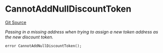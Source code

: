 # CannotAddNullDiscountToken
[Git Source](https://github.com/nayms/contracts-v3/blob/ea2c06f70609c813d27d424e0330651d3c634d21/src/shared/CustomErrors.sol)

*Passing in a missing address when trying to assign a new token address as the new discount token.*


```solidity
error CannotAddNullDiscountToken();
```


